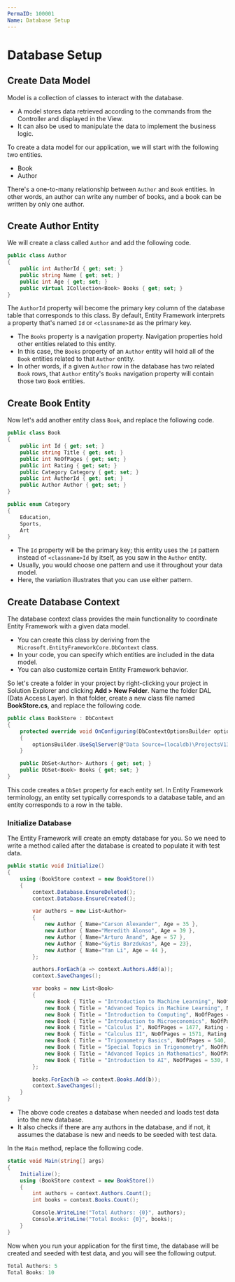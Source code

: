 ```yaml
---
PermaID: 100001
Name: Database Setup
---
```


# Database Setup

## Create Data Model

Model is a collection of classes to interact with the database.

 - A model stores data retrieved according to the commands from the Controller and displayed in the View.
 - It can also be used to manipulate the data to implement the business logic.

To create a data model for our application, we will start with the following two entities.

 - Book
 - Author

There's a one-to-many relationship between `Author` and `Book` entities. In other words, an author can write any number of books, and a book can be written by only one author.

## Create Author Entity

We will create a class called `Author` and add the following code.

```csharp
public class Author
{
    public int AuthorId { get; set; }
    public string Name { get; set; }
    public int Age { get; set; }
    public virtual ICollection<Book> Books { get; set; }
}
```

The `AuthorId` property will become the primary key column of the database table that corresponds to this class. By default, Entity Framework interprets a property that's named `Id` or `<classname>Id` as the primary key.

 - The `Books` property is a navigation property. Navigation properties hold other entities related to this entity. 
 - In this case, the `Books` property of an `Author` entity will hold all of the `Book` entities related to that `Author` entity. 
 - In other words, if a given `Author` row in the database has two related `Book` rows, that `Author` entity's `Books` navigation property will contain those two `Book` entities.

## Create Book Entity

Now let's add another entity class `Book`, and replace the following code.

```csharp
public class Book
{
    public int Id { get; set; }
    public string Title { get; set; }
    public int NoOfPages { get; set; }
    public int Rating { get; set; }
    public Category Category { get; set; }
    public int AuthorId { get; set; }
    public Author Author { get; set; }
}

public enum Category
{
    Education,
    Sports,
    Art
}
```

 - The `Id` property will be the primary key; this entity uses the `Id` pattern instead of `<classname>Id` by itself, as you saw in the `Author` entity. 
 - Usually, you would choose one pattern and use it throughout your data model. 
 - Here, the variation illustrates that you can use either pattern. 

## Create Database Context

The database context class provides the main functionality to coordinate Entity Framework with a given data model. 

 - You can create this class by deriving from the `Microsoft.EntityFrameworkCore.DbContext` class. 
 - In your code, you can specify which entities are included in the data model. 
 - You can also customize certain Entity Framework behavior. 

So let's create a folder in your project by right-clicking your project in Solution Explorer and clicking **Add > New Folder**. Name the folder DAL (Data Access Layer). In that folder, create a new class file named **BookStore.cs**, and replace the following code.

```csharp
public class BookStore : DbContext
{
    protected override void OnConfiguring(DbContextOptionsBuilder optionsBuilder)
    {
        optionsBuilder.UseSqlServer(@"Data Source=(localdb)\ProjectsV13;Initial Catalog=BookStoreDb;");
    }

    public DbSet<Author> Authors { get; set; }
    public DbSet<Book> Books { get; set; }
}
```

This code creates a `DbSet` property for each entity set. In Entity Framework terminology, an entity set typically corresponds to a database table, and an entity corresponds to a row in the table.

### Initialize Database

The Entity Framework will create an empty database for you. So we need to write a method called after the database is created to populate it with test data.

```csharp
public static void Initialize()
{
    using (BookStore context = new BookStore())
    {
        context.Database.EnsureDeleted();
        context.Database.EnsureCreated();

        var authors = new List<Author>
        {
            new Author { Name="Carson Alexander", Age = 35 },
            new Author { Name="Meredith Alonso", Age = 39 },
            new Author { Name="Arturo Anand", Age = 57 },
            new Author { Name="Gytis Barzdukas", Age = 23},
            new Author { Name="Yan Li", Age = 44 },
        };

        authors.ForEach(a => context.Authors.Add(a));
        context.SaveChanges();

        var books = new List<Book>
        {
            new Book { Title = "Introduction to Machine Learning", NoOfPages = 530, Rating = 4, Category = Category.Education, AuthorId = 1 },
            new Book { Title = "Advanced Topics in Machine Learning", NoOfPages = 380, Rating = 5, Category = Category.Education, AuthorId = 1 },
            new Book { Title = "Introduction to Computing", NoOfPages = 1171, Rating = 4, Category = Category.Education, AuthorId = 1 },
            new Book { Title = "Introduction to Microeconomics", NoOfPages = 437, Rating = 3, Category = Category.Education, AuthorId = 2 },
            new Book { Title = "Calculus I", NoOfPages = 1477, Rating = 3, Category = Category.Education, AuthorId = 3 },
            new Book { Title = "Calculus II", NoOfPages = 1571, Rating = 4, Category = Category.Education, AuthorId = 3 },
            new Book { Title = "Trigonometry Basics", NoOfPages = 540, Rating = 4, Category = Category.Education, AuthorId = 4 },
            new Book { Title = "Special Topics in Trigonometry", NoOfPages = 490, Rating = 4, Category = Category.Education, AuthorId = 4 },
            new Book { Title = "Advanced Topics in Mathematics", NoOfPages = 895, Rating = 5, Category = Category.Education, AuthorId = 4 },
            new Book { Title = "Introduction to AI", NoOfPages = 530, Rating = 4, Category = Category.Education, AuthorId = 4 },
        };

        books.ForEach(b => context.Books.Add(b));
        context.SaveChanges();
    }
}
```

 - The above code creates a database when needed and loads test data into the new database.
 - It also checks if there are any authors in the database, and if not, it assumes the database is new and needs to be seeded with test data. 

In the `Main` method, replace the following code.

```csharp
static void Main(string[] args)
{
    Initialize();
    using (BookStore context = new BookStore())
    {
        int authors = context.Authors.Count();
        int books = context.Books.Count();

        Console.WriteLine("Total Authors: {0}", authors);
        Console.WriteLine("Total Books: {0}", books);
    }
}
```

Now when you run your application for the first time, the database will be created and seeded with test data, and you will see the following output.

```csharp
Total Authors: 5
Total Books: 10
```
